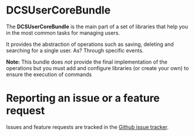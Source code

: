 # DCSUserCoreBundle

The **DCSUserCoreBundle** is the main part of a set of libraries that help you in the most common 
tasks for managing users.

It provides the abstraction of operations such as saving, deleting and searching for a single user. 
As? Through specific events.

**Note:** This bundle does *not* provide the final implementation of the operations but you must add and configure libraries (or create your own) to ensure the execution of commands

# Reporting an issue or a feature request

Issues and feature requests are tracked in the [Github issue tracker](https://github.com/damianociarla/DCSUserCoreBundle/issues).